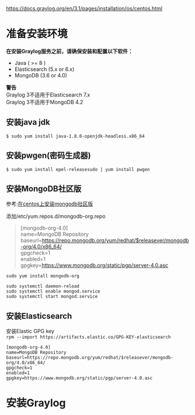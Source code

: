 https://docs.graylog.org/en/3.1/pages/installation/os/centos.html   

# 准备安装环境

**在安装Graylog服务之前，请确保安装和配置以下软件：**
* Java ( >= 8 )
* Elasticsearch (5.x or 6.x)
* MongoDB (3.6 or 4.0)

**警告**  
Graylog 3不适用于Elasticsearch 7.x  
Graylog 3不适用于MongoDB 4.2  

## 安装java jdk
`$ sudo yum install java-1.8.0-openjdk-headless.x86_64`

## 安装pwgen(密码生成器)
`$ sudo yum install epel-releasesudo | yum install pwgen`

## 安装MongoDB社区版

参考:[在centos上安装mongodb社区版](https://www.puhua.net/blog/posts/2019/12/14/%E5%9C%A8CentOS%E4%B8%8A%E5%AE%89%E8%A3%85MongoDB%E7%A4%BE%E5%8C%BA%E7%89%88.html)

添加/etc/yum.repos.d/mongodb-org.repo  
> [mongodb-org-4.0]  
> name=MongoDB Repository  
> baseurl=https://repo.mongodb.org/yum/redhat/$releasever/mongodb-org/4.0/x86_64/  
> gpgcheck=1  
> enabled=1  
> gpgkey=https://www.mongodb.org/static/pgp/server-4.0.asc   

`sudo yum install mongodb-org`

```
sudo systemctl daemon-reload  
sudo systemctl enable mongod.service  
sudo systemctl start mongod.service   
```  
 

## 安装Elasticsearch

安装Elastic GPG key  
`rpm --import https://artifacts.elastic.co/GPG-KEY-elasticsearch`  

```
[mongodb-org-4.0]
name=MongoDB Repository
baseurl=https://repo.mongodb.org/yum/redhat/$releasever/mongodb-org/4.0/x86_64/
gpgcheck=1
enabled=1
gpgkey=https://www.mongodb.org/static/pgp/server-4.0.asc
```


# 安装Graylog
